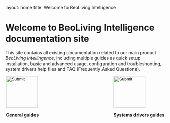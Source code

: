 layout: home
title: Welcome to BeoLiving Intelligence 
# Welcome to BeoLiving Intelligence documentation site

This site contains all existing documentation related to our main product _BeoLiving Intellingence_, including multiple guides as quick setup 
installation, basic and advanced usage, configuration and troubleshooting, system drivers help files and FAQ (Frequently Asked Questions).



<div style="margin:auto; width: 500px; margin-top=50px">
 <div style="float:left">
  <input type="image" src="icons/guides.png" height="100px" onclick="location.href='https://ik-avi.github.io/doctest/bli-guides/'"/>
  <p align="center"><strong>General guides</strong></p>
  </div>

 <div style="float:right">
  <input type="image" src="icons/systems.png" height="100px" onclick="location.href='https://ik-avi.github.io/doctest/bli-help-files/drivers/main.html'"/>
 <p align="center"><strong>Systems drivers guides</strong></p>
 </div>


